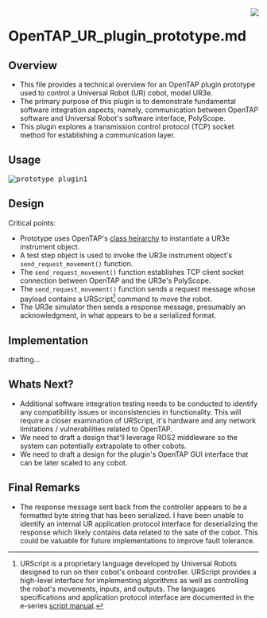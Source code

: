 <img src="https://user-images.githubusercontent.com/80125540/211405062-43230a2a-3bdf-41a4-92a3-a0f597187d7b.jpg" align="right">

# OpenTAP_UR_plugin_prototype.md<p></p>

## Overview

- This file provides a technical overview for an OpenTAP plugin prototype used to control a Universal Robot (UR) cobot, model UR3e.
- The primary purpose of this plugin is to demonstrate fundamental software integration aspects; namely, communication between OpenTAP software and Universal Robot's software interface, PolyScope.
- This plugin explores a transmission control protocol (TCP) socket method for establishing a communication layer.

## Usage

<kbd>![prototype_plugin1](https://user-images.githubusercontent.com/80125540/216204712-dafe7ea6-66d4-4154-8ee4-50a126fe13d2.gif)</kbd>

## Design

Critical points:
  - Prototype uses OpenTAP's [class heirarchy](https://doc.opentap.io/Developer%20Guide/Development%20Essentials/#opentap-plugin-object-hierarchy) to instantiate a UR3e instrument object. 
  - A test step object is used to invoke the UR3e instrument object's `send_request_movement()` function.
  - The `send_request_movement()` function establishes TCP client socket connection between OpenTAP and the UR3e's PolyScope.
  - The `send_request_movement()` function sends a request message whose payload contains a URScript[^1] command to move the robot. 
  - The UR3e simulator then sends a response message, presumably an acknowledgment, in what appears to be a serialized format.
 
## Implementation
drafting...

## Whats Next?

- Additional software integration testing needs to be conducted to identify any compatibility issues or inconsistencies in functionality. This will require a closer examination of URScript, it's hardware and any network limitations / vulnerabilities related to OpenTAP. 
- We need to draft a design that'll leverage ROS2 middleware so the system can potentially extrapolate to other cobots.
- We need to draft a design for the plugin's OpenTAP GUI interface that can be later scaled to any cobot.  

## Final Remarks

- The response message sent back from the controller appears to be a formatted byte string that has been serialized. I have been unable to identify an internal UR application protocol interface for deserializing the response which likely contains data related to the sate of the cobot. This could be valuable for future implementations to improve fault tolerance. 

[^1]: URScript is a proprietary language developed by Universal Robots designed to run on their cobot's onboard controller. URScript provides a high-level interface for implementing algorithms as well as controlling the robot's movements, inputs, and outputs. The languages specifications and application protocol interface are documented in the e-series [script manual](https://s3-eu-west-1.amazonaws.com/ur-support-site/115824/scriptManual_SW5.11.pdf). 

